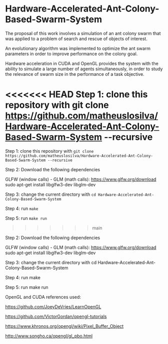 # Hardware-Accelerated-Ant-Colony-Based-Swarm-System
The proposal of this work involves a simulation of an ant colony swarm that was applied to a problem of search and rescue of objects of interest.

An evolutionary algorithm was implemented to optimize the ant swarm parameters in order to improve performance on the colony goal.

Hardware acceleration in CUDA and OpenGL provides the system with the ability to simulate a large number of agents simultaneously, in order to study the relevance of swarm size in the performance of a task objective.

<<<<<<< HEAD
Step 1: clone this repository with git clone https://github.com/matheuslosilva/Hardware-Accelerated-Ant-Colony-Based-Swarm-System --recursive
=======
Step 1: clone this repository with `git clone https://github.com/matheuslosilva/Hardware-Accelerated-Ant-Colony-Based-Swarm-System --recursive`

Step 2: Download the following dependencies

GLFW (window calls) - GLM (math calls):
https://www.glfw.org/download
sudo apt-get install libglfw3-dev libglm-dev

Step 3: change the current directory with `cd Hardware-Accelerated-Ant-Colony-Based-Swarm-System`

Step 4: run `make`

Step 5: run `make run`
>>>>>>> main

Step 2: Download the following dependencies

GLFW (window calls) - GLM (math calls): https://www.glfw.org/download sudo apt-get install libglfw3-dev libglm-dev

Step 3: change the current directory with cd Hardware-Accelerated-Ant-Colony-Based-Swarm-System

Step 4: run make

Step 5: run make run

OpenGL and CUDA references used:

https://github.com/JoeyDeVries/LearnOpenGL

https://github.com/VictorGordan/opengl-tutorials

https://www.khronos.org/opengl/wiki/Pixel_Buffer_Object

http://www.songho.ca/opengl/gl_pbo.html

